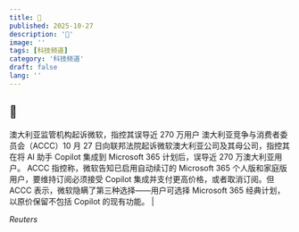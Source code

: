 ```yaml
---
title: 📱
published: 2025-10-27
description: '📱'
image: ''
tags: [科技频道]
category: '科技频道'
draft: false
lang: ''
---
```


## 📱

澳大利亚监管机构起诉微软，指控其误导近 270 万用户
澳大利亚竞争与消费者委员会（ACCC）10 月 27 日向联邦法院起诉微软澳大利亚公司及其母公司，指控其在将 AI 助手 Copilot 集成到 Microsoft 365 计划后，误导近 270 万澳大利亚用户。
ACCC 指控称，微软告知已启用自动续订的 Microsoft 365 个人版和家庭版用户，要维持订阅必须接受 Copilot 集成并支付更高价格，或者取消订阅。但 ACCC 表示，微软隐瞒了第三种选择——用户可选择 Microsoft 365 经典计划，以原价保留不包括 Copilot 的现有功能。
|

*Reuters*
